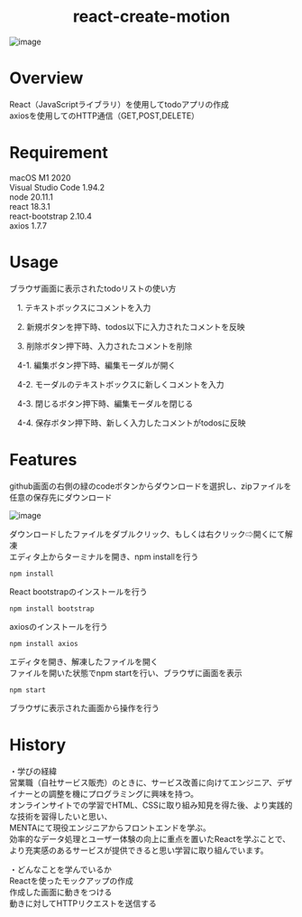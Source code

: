 <h1 align="center">
react-create-motion
</h1>

![image](https://github.com/user-attachments/assets/d09a6bf3-332b-4420-a54d-1907c6999c47)

# Overview
React（JavaScriptライブラリ）を使用してtodoアプリの作成  
axiosを使用してのHTTP通信（GET,POST,DELETE）

# Requirement
macOS M1 2020  
Visual Studio Code 1.94.2  
node 20.11.1  
react 18.3.1  
react-bootstrap 2.10.4  
axios 1.7.7

# Usage
ブラウザ画面に表示されたtodoリストの使い方  

　1. テキストボックスにコメントを入力  

　2. 新規ボタンを押下時、todos以下に入力されたコメントを反映  

　3. 削除ボタン押下時、入力されたコメントを削除  

　4-1. 編集ボタン押下時、編集モーダルが開く  

　4-2. モーダルのテキストボックスに新しくコメントを入力  

　4-3. 閉じるボタン押下時、編集モーダルを閉じる  

　4-4. 保存ボタン押下時、新しく入力したコメントがtodosに反映

# Features
github画面の右側の緑のcodeボタンからダウンロードを選択し、zipファイルを任意の保存先にダウンロード  

![image](https://github.com/user-attachments/assets/6ff2d73e-94f5-4403-bad0-af4baf8b266b)


ダウンロードしたファイルをダブルクリック、もしくは右クリック⇨開くにて解凍  
エディタ上からターミナルを開き、npm installを行う  
```
npm install
```
React bootstrapのインストールを行う  
```
npm install bootstrap
```
axiosのインストールを行う  
```
npm install axios
```
エディタを開き、解凍したファイルを開く  
ファイルを開いた状態でnpm startを行い、ブラウザに画面を表示  
```
npm start
```
ブラウザに表示された画面から操作を行う

# History
・学びの経緯  
営業職（自社サービス販売）のときに、サービス改善に向けてエンジニア、デザイナーとの調整を機にプログラミングに興味を持つ。  
オンラインサイトでの学習でHTML、CSSに取り組み知見を得た後、より実践的な技術を習得したいと思い、  
MENTAにて現役エンジニアからフロントエンドを学ぶ。  
効率的なデータ処理とユーザー体験の向上に重点を置いたReactを学ぶことで、より充実感のあるサービスが提供できると思い学習に取り組んでいます。  

・どんなことを学んでいるか  
Reactを使ったモックアップの作成  
作成した画面に動きをつける  
動きに対してHTTPリクエストを送信する
